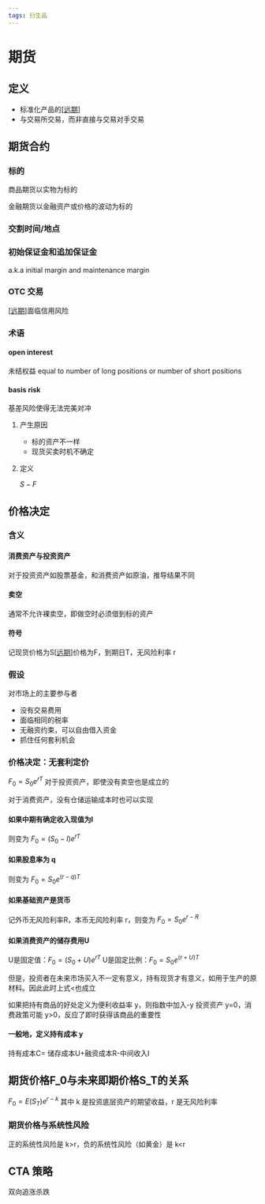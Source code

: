 ```yaml
---
tags: 衍生品
---
```

# 期货

## 定义

- 标准化产品的[[远期]]
- 与交易所交易，而非直接与交易对手交易

## 期货合约

### 标的

商品期货以实物为标的

金融期货以金融资产或价格的波动为标的

### 交割时间/地点

### 初始保证金和追加保证金

a.k.a initial margin and maintenance margin

### OTC 交易

[[远期]]面临信用风险

### 术语

#### open interest

未结权益 equal to number of long positions or number of short positions

#### basis risk

基差风险使得无法完美对冲

1. 产生原因

    - 标的资产不一样
    - 现货买卖时机不确定

2. 定义

    $S-F$

## 价格决定

### 含义

#### 消费资产与投资资产

对于投资资产如股票基金，和消费资产如原油，推导结果不同

#### 卖空

通常不允许裸卖空，即做空时必须借到标的资产

#### 符号

记现货价格为S[[远期]]价格为F，到期日T，无风险利率 r

### 假设

对市场上的主要参与者

- 没有交易费用
- 面临相同的税率
- 无融资约束，可以自由借入资金
- 抓住任何套利机会

### 价格决定：无套利定价

$F_0=S_0e^{rT}$ 对于投资资产，即使没有卖空也是成立的

对于消费资产，没有仓储运输成本时也可以实现

#### 如果中期有确定收入现值为I

则变为 $F_0=(S_0-I)e^{rT}$

#### 如果股息率为 q

则变为 $F_0=S_0e^{(r-q)T}$

#### 如果基础资产是货币

记外币无风险利率R，本币无风险利率 r，则变为 $F_0=S_0e^{r-R}$

#### 如果消费资产的储存费用U

U是固定值：$F_0=(S_0+U)e^{rT}$ U是固定比例：$F_0=S_0e^{(r+U)T}$

但是，投资者在未来市场买入不一定有意义，持有现货才有意义，如用于生产的原材料。因此此时上式<也成立

如果把持有商品的好处定义为便利收益率 y，则指数中加入-y 投资资产 y=0，消费政策可能 y>0，反应了即时获得该商品的重要性

#### 一般地，定义持有成本 y

持有成本C= 储存成本U+融资成本R-中间收入I

## 期货价格F_0与未来即期价格S_T的关系

$F_0=E(S_T)e^{r-k}$ 其中 k 是投资底层资产的期望收益，r 是无风险利率

### 期货价格与系统性风险

正的系统性风险是 k>r，负的系统性风险（如黄金）是 k<r

## CTA 策略

双向追涨杀跌

[//begin]: # "Autogenerated link references for markdown compatibility"
[远期]: 远期.md "远期"
[远期]: 远期.md "远期"
[远期]: 远期.md "远期"
[//end]: # "Autogenerated link references"
